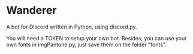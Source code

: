 # Wanderer

A bot for Discord written in Python, using discord.py.

You will need a TOKEN to setup your own bot. Besides, you can use your own fonts in imgPantone.py, just save them on the folder "fonts".
